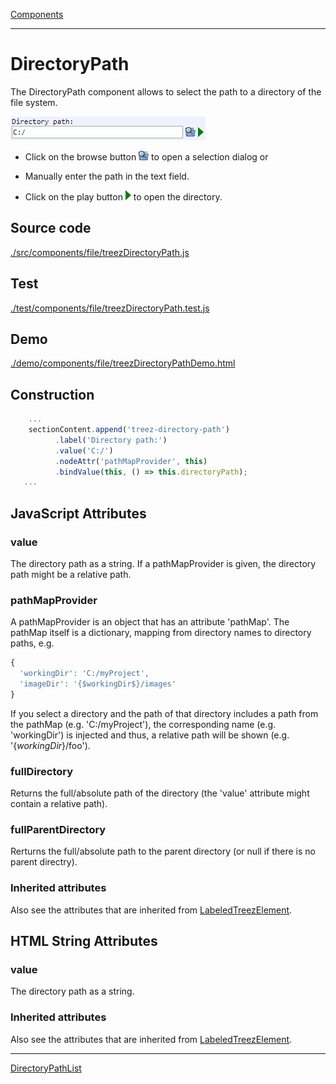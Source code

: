[Components](../components.md)

----

# DirectoryPath
		
The DirectoryPath component allows to select the path to a directory of the file system. 
	
![](../../images/treezDirectoryPath.png)

* Click on the browse button ![](../../../icons/browse.png) to open a selection dialog or

* Manually enter the path in the text field. 

* Click on the play button ![](../../../icons/run_triangle.png) to open the directory.
		
## Source code

[./src/components/file/treezDirectoryPath.js](../../../src/components/file/treezDirectoryPath.js)

## Test

[./test/components/file/treezDirectoryPath.test.js](../../../test/components/file/treezDirectoryPath.test.js)

## Demo

[./demo/components/file/treezDirectoryPathDemo.html](../../../demo/components/file/treezDirectoryPathDemo.html)

## Construction

```javascript
    ...
    sectionContent.append('treez-directory-path')
		  .label('Directory path:')		
		  .value('C:/')
		  .nodeAttr('pathMapProvider', this)
		  .bindValue(this, () => this.directoryPath);	
   ...
```

## JavaScript Attributes

### value

The directory path as a string. If a pathMapProvider is given, the directory path might be a relative path.  

### pathMapProvider

A pathMapProvider is an object that has an attribute 'pathMap'. The pathMap itself is a dictionary, mapping
from directory names to directory paths, e.g.

```javascript
{
  'workingDir': 'C:/myProject',
  'imageDir': '{$workingDir$}/images'
}
```

If you select a directory and the path of that directory includes a path from the pathMap (e.g. 'C:/myProject'), the corresponding name (e.g. 'workingDir') is injected and thus, a relative path will be shown (e.g. '{$workingDir$}/foo').  

### fullDirectory

Returns the full/absolute path of the directory (the 'value' attribute might contain a relative path).

### fullParentDirectory

Rerturns the full/absolute path to the parent directory (or null if there is no parent directry). 

### Inherited attributes

Also see the attributes that are inherited from [LabeledTreezElement](../labeledTreezElement.md#value).


## HTML String Attributes

### value

The directory path as a string. 

### Inherited attributes

Also see the attributes that are inherited from [LabeledTreezElement](../labeledTreezElement.md#value-1).


----

[DirectoryPathList](../list/directoryPathList.md)
